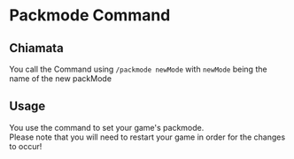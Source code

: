 # Packmode Command

## Chiamata

You call the Command using `/packmode newMode` with `newMode` being the name of the new packMode

## Usage

You use the command to set your game's packmode.  
Please note that you will need to restart your game in order for the changes to occur!